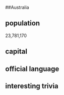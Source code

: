 ##Australia
## population
23,781,170

## capital

 
## official language


## interesting trivia



